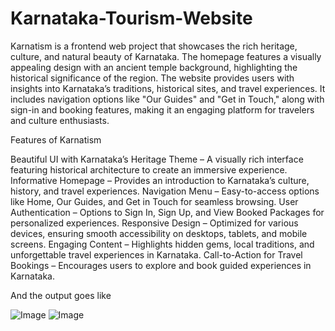 # Karnataka-Tourism-Website

Karnatism is a frontend web project that showcases the rich heritage, culture, and natural beauty of Karnataka. The homepage features a visually appealing design with an ancient temple background, highlighting the historical significance of the region. The website provides users with insights into Karnataka’s traditions, historical sites, and travel experiences. It includes navigation options like "Our Guides" and "Get in Touch," along with sign-in and booking features, making it an engaging platform for travelers and culture enthusiasts.

Features of Karnatism

Beautiful UI with Karnataka’s Heritage Theme – A visually rich interface featuring historical architecture to create an immersive experience.
Informative Homepage – Provides an introduction to Karnataka’s culture, history, and travel experiences.
Navigation Menu – Easy-to-access options like Home, Our Guides, and Get in Touch for seamless browsing.
User Authentication – Options to Sign In, Sign Up, and View Booked Packages for personalized experiences.
Responsive Design – Optimized for various devices, ensuring smooth accessibility on desktops, tablets, and mobile screens.
Engaging Content – Highlights hidden gems, local traditions, and unforgettable travel experiences in Karnataka.
Call-to-Action for Travel Bookings – Encourages users to explore and book guided experiences in Karnataka.

And the output goes like

![Image](https://github.com/user-attachments/assets/5b5b2d1b-1e80-47f3-b71d-a0634cd3e85f)
![Image](https://github.com/user-attachments/assets/1c200706-09cb-40e4-8868-e6e88041f2cf)
